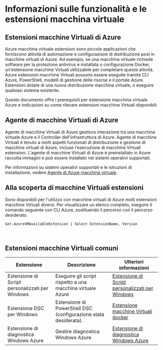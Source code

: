 <properties
 pageTitle="Caratteristiche e le estensioni macchina virtuale | Microsoft Azure"
 description="Informazioni sulle estensioni disponibili per le macchine virtuali di Azure, raggruppati in base informazioni forniscono o migliorare."
 services="virtual-machines-windows"
 documentationCenter=""
 authors="neilpeterson"
 manager="timlt"
 editor=""
 tags="azure-service-management,azure-resource-manager"/>

<tags
 ms.service="virtual-machines-windows"
 ms.devlang="na"
 ms.topic="article"
 ms.tgt_pltfrm="vm-windows"
 ms.workload="infrastructure-services"
 ms.date="09/30/2016"
 ms.author="nepeters"/>

# <a name="about-virtual-machine-extensions-and-features"></a>Informazioni sulle funzionalità e le estensioni macchina virtuale

## <a name="azure-vm-extensions"></a>Estensioni macchine Virtuali di Azure

Azure macchina virtuale estensioni sono piccole applicazioni che forniscono attività di automazione e configurazione di distribuzione post in macchine virtuali di Azure. Ad esempio, se una macchina virtuale richiede software per la protezione antivirus e installata o configurazione Docker, un'estensione macchine Virtuali utilizzabile per completare queste attività. Azure estensioni macchine Virtuali possono essere eseguite tramite CLI Azure, PowerShell, modelli di gestione delle risorse e il portale Azure. Estensioni dotate di una nuova distribuzione macchina virtuale, o eseguire qualsiasi sistema esistente.

Questo documento offre i prerequisiti per estensione macchina virtuale Azure e indicazioni su come rilevare estensioni macchine Virtuali disponibili. 

## <a name="azure-vm-agent"></a>Agente di macchine Virtuali di Azure

Agente di macchine Virtuali di Azure gestisce interazione tra una macchina virtuale Azure e il Controller dell'infrastruttura di Azure. Agente di macchine Virtuali è tenuto a molti aspetti funzionali di distribuzione e gestione di macchine virtuali di Azure, incluse l'esecuzione di macchine Virtuali estensioni. L'agente di macchine Virtuali di Azure è preinstallato in Azure raccolta immagini e può essere installato nei sistemi operativi supportati. 

Per informazioni su sistemi operativi supportati e le istruzioni di installazione, vedere [Agente di Azure macchina virtuale](./virtual-machines-windows-classic-agents-and-extensions.md).

## <a name="discover-vm-extensions"></a>Alla scoperta di macchine Virtuali estensioni

Sono disponibili per l'utilizzo con macchine virtuali di Azure molti estensioni macchine Virtuali diversi. Per visualizzare un elenco completo, eseguire il comando seguente con CLI Azure, sostituendo il percorso con il percorso desiderato.

```none
Get-AzureVMAvailableExtension | Select ExtensionName, Version
```

<br />

## <a name="common-vm-extensions"></a>Estensioni macchine Virtuali comuni

|Estensione   |Descrizione   |Ulteriori informazioni   |
|---|---|---|
|Estensione di Script personalizzati per Windows  | Eseguire gli script rispetto a una macchina virtuale Azure  |[Estensione di Script personalizzati per Windows](./virtual-machines-windows-extensions-customscript.md)   |
|Estensione DSC per Windows | Estensione di PowerShell DSC (configurazione stata desiderata).  | [Estensione macchine Virtuali docker](./virtual-machines-windows-extensions-dsc-overview.md)  |
|Estensione di diagnostica Windows Azure | Gestire diagnostica Windows Azure |[Estensione di diagnostica Windows Azure](https://azure.microsoft.com/blog/windows-azure-virtual-machine-monitoring-with-wad-extension/) |
